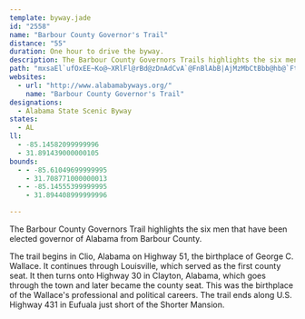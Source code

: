 ```yaml
---
template: byway.jade
id: "2558"
name: "Barbour County Governor's Trail"
distance: "55"
duration: One hour to drive the byway.
description: The Barbour County Governors Trails highlights the six men that have been elected governor of Alabama from Barbour County.
path: "mxsaEl`ufOxEE~Ko@~XRlFl@rBd@zDnAdCvA`@FnBlAbB|AjMzMbCtBbb@hb@`FtEdDfD`@r@rErE`_@h\\nD~BhFzB~HpAfG`@~@d@ZlA`Aj_ASlFiAxHy@bDs`@lmAmCvJgB`IgF~W}C`MoGnP]fAaR~d@oGvPwPpb@eB~Ey@~CiAnGg@fFkC~j@ObJ?dEHxDtCz^RxKMtJc@lHiDd]eKr`AyA~JaAlE}AxF}_@bjAyIhX{FfOwYzn@iArCoAhEs@pDw@tGQzF?hCNhEbCp[bAfJ`BnGxA|DbD`G|Vx]rClE|AxC`BxDzAfF|@zDj@rD`@~DrCjt@l@`Ih@pCdAfDtJnSpArDh@~Bn@fFtD`m@hAxHr@zCbAlDxBhFzCdFzBtClDjDl[zVjBhAvCjDxBtEzA~G~CbRr]|xBdApKfAzHpAhNpKxaAZ~FA|FYdF_ArHgHrf@{@hHqIv|@cG~p@q@vEWbAuAnAyBbAyGxCuBd@eAFmACoLcBwBOyD?aBNoC`@wLzDeEbBu@t@a@v@SlASlISf^N|f@Yr@?ZFVzH?~AJl@Xb@`@X~@rBzL|Ird@b@rCl@rGl@lEh@dCx@xBjEzIdBnCt@v@jMxIvGbFhFjF`BtApBjAxBj@xId@vBf@nAj@vAfAnm@~w@}@vAOr@?xAw@bLEnBVjMIvf@\\lC`@rAfInNrAdBhWjWtA~@bMxDfCtAbBdCnLnVdBxB~BlA~MxEhDd@rB?lAKrGwAhAApXr@PK`@y@`FxCxh@|l@k@nADf@dEnMdAfCp@dApElDpAxAfHxKjG|DpBpBnAfCf@rBb@|DfAjO^dCd@zAp@lAz@hA|@n@xI|CjCnB\\HzBWjB|TbCv]^fDpBtIz@|ChC|FzBjDlB~A|A`A`DvAhDbA`H~@~e@dCnBD~Yy@dAF|Ab@j_@bTjA^~HhEjAx@|GlDhJvFh@rAT~AFpJNvBr@rBb@r@xB~B|LhLrDxDbBnCzFpK`BfBfWtM~FrDvBfBza@jb@pCfClLzLtAdB|IzIzAlBxBdEpA`FhCxWZrBlAdEx@|A`AnApYb\\zD`DrDxBbc@lR`CrAbRjMnB|@|NxDjAFhBMlL_GzOgE|CwApFuCnBs@tAMtA?`[`F`SnDpAb@jBlA|BfC|HlKlFzEfBrAdAd@lOnErFnB?B"
websites: 
  - url: "http://www.alabamabyways.org/"
    name: "Barbour County Governor's Trail"
designations: 
  - Alabama State Scenic Byway
states: 
  - AL
ll: 
  - -85.14582099999996
  - 31.891439000000105
bounds: 
  - - -85.61049699999995
    - 31.708771000000013
  - - -85.14555399999995
    - 31.894408999999996

---
```


The Barbour County Governors Trail highlights the six men that have been elected governor of Alabama from Barbour County.

The trail begins in Clio, Alabama on Highway 51, the birthplace of George C. Wallace. It continues through Louisville, which served as the first county seat. It then turns onto Highway 30 in Clayton, Alabama, which goes through the town and later became the county seat. This was the birthplace of the Wallace's professional and political careers. The trail ends along U.S. Highway 431 in Eufuala just short of the Shorter Mansion.